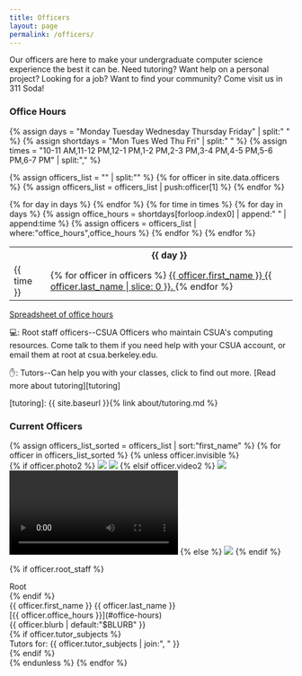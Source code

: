 ```yaml
---
title: Officers
layout: page
permalink: /officers/
---
```


Our officers are here to make your undergraduate computer science experience
the best it can be. Need tutoring? Want help on a personal project? Looking for
a job? Want to find your community? Come visit us in 311 Soda!

### Office Hours

{% assign days = "Monday Tuesday Wednesday Thursday Friday" | split:" " %}
{% assign shortdays = "Mon Tues Wed Thu Fri" | split:" " %}
{% assign times = "10-11 AM,11-12 PM,12-1 PM,1-2 PM,2-3 PM,3-4 PM,4-5 PM,5-6 PM,6-7 PM"
	| split:"," %}

{% assign officers_list = "" | split:"" %}
{% for officer in site.data.officers %}
{% assign officers_list = officers_list | push:officer[1] %}
{% endfor %}

<div class="officer-calendar">
<table>
<tr>
<th>
</th>
{% for day in days %}
<th class="day">
{{ day }}
</th>
{% endfor %}
</tr>
{% for time in times %}
<tr>
<td class="time">
{{ time }}
</td>
{% for day in days %}
{% assign office_hours = shortdays[forloop.index0] | append:" " | append:time %}
{% assign officers = officers_list | where:"office_hours",office_hours %}
<td class="officer-cell {% if officers %} occupied {% endif %}">
{% for officer in officers %}
<a href="#{{ officer.first_name }}{{ officer.last_name }}">
<span class="{% if officer.root_staff %} root-staff {% endif %}">
<span class="{% if officer.tutor_subjects %} tutor {% endif %}">
<span class="officer-name">{{ officer.first_name }} {{ officer.last_name | slice: 0 }}.</span>
</span>
</span>
</a>
{% endfor %}
</td>
{% endfor %}
</tr>
{% endfor %}
</table>
</div>

[Spreadsheet of office hours][oh]

[oh]: https://docs.google.com/spreadsheets/d/1EXPLi9cWIM1x5mC6fq6_MQnvJ5aantnrjwcIfEXqHuc/edit#gid=0


💻: Root staff officers--CSUA Officers who maintain CSUA's computing resources.
Come talk to them if you need help with your CSUA account, or email them at
root at csua.berkeley.edu.

✋: Tutors--Can help you with your classes, click to find out more. [Read more
about tutoring][tutoring]

[tutoring]: {{ site.baseurl }}{% link about/tutoring.md %}

### Current Officers

<div class="roster">
{% assign officers_list_sorted = officers_list | sort:"first_name" %}
{% for officer in officers_list_sorted %}
{% unless officer.invisible %}
<div class="officer" >
<div class="id-target" id="{{ officer.first_name }}{{ officer.last_name }}"></div>

<div class="photo-frame">
{% if officer.photo2 %}
<img class="photoone" src="https://www.csua.berkeley.edu/media/{{ officer.photo1 }}">
<img class="phototwo" src="https://www.csua.berkeley.edu/media/{{ officer.photo2 }}">
{% elsif officer.video2 %}
<img class="photoone" src="https://www.csua.berkeley.edu/media/{{ officer.photo1 }}">
<video class="videotwo" loop nocontrols onmouseover="play()" onmouseoff="pause()">
<source src="https://www.csua.berkeley.edu/media/{{ officer.video2 }}" type="video/mp4">
</video>
{% else %}
<img class="single" src="https://www.csua.berkeley.edu/media/{{ officer.photo1 | default:"images/officers/cardigan.jpg" }}">
{% endif %}

{% if officer.root_staff %}
<div class="root-staff-banner">Root</div>
{% endif %}
</div>
<div class="name">{{ officer.first_name }} {{ officer.last_name }}</div>
<div class="officehours" markdown="1">
[{{ officer.office_hours }}](#office-hours)
</div>
<div class="blurb">{{ officer.blurb | default:"$BLURB" }}</div>
{% if officer.tutor_subjects %}
<div class="tutor-subjects">Tutors for: {{ officer.tutor_subjects | join:", " }}</div>
{% endif %}
</div>
{% endunless %}
{% endfor %}
</div>

